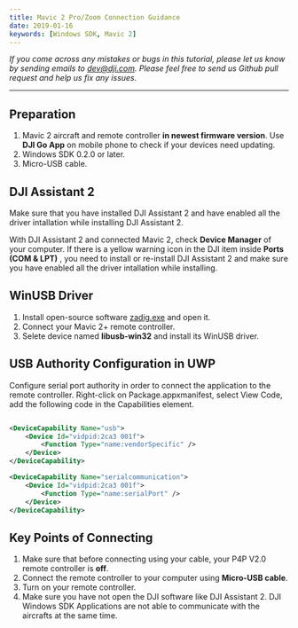 ```yaml
---
title: Mavic 2 Pro/Zoom Connection Guidance
date: 2019-01-16
keywords: [Windows SDK, Mavic 2]
---
```


*If you come across any mistakes or bugs in this tutorial, please let us know by sending emails to dev@dji.com. Please feel free to send us Github pull request and help us fix any issues.*

---

## Preparation

1. Mavic 2 aircraft and remote controller **in newest firmware version**. Use **DJI Go App** on mobile phone to check if your devices need updating.
2. Windows SDK 0.2.0 or later.
3. Micro-USB cable.

## DJI Assistant 2

Make sure that you have installed DJI Assistant 2 and have enabled all the driver intallation while installing DJI Assistant 2.

With DJI Assistant 2 and connected Mavic 2, check **Device Manager** of your computer. If there is a yellow warning icon in the DJI item inside **Ports (COM & LPT)** , you need to install or re-install DJI Assistant 2 and make sure you have enabled all the driver intallation while installing.

## WinUSB Driver

1. Install open-source software [zadig.exe](https://zadig.akeo.ie/) and open it.
2. Connect your Mavic 2+ remote controller.
3. Selete device named **libusb-win32** and install its WinUSB driver.


## USB Authority Configuration in UWP

Configure serial port authority in order to connect the application to the remote controller. Right-click on Package.appxmanifest, select View Code, add the following code in the Capabilities element.

```XML

<DeviceCapability Name="usb">
    <Device Id="vidpid:2ca3 001f">
        <Function Type="name:vendorSpecific" />
    </Device>
</DeviceCapability>

<DeviceCapability Name="serialcommunication">
    <Device Id="vidpid:2ca3 001f">
        <Function Type="name:serialPort" />
    </Device>
</DeviceCapability>
```

## Key Points of Connecting

1. Make sure that before connecting using your cable, your P4P V2.0 remote controller is **off**.
2. Connect the remote controller to your computer using **Micro-USB cable**.
3. Turn on your remote controller.
4. Make sure you have not open the DJI software like DJI Assistant 2. DJI Windows SDK Applications are not able to communicate with the aircrafts at the same time.
